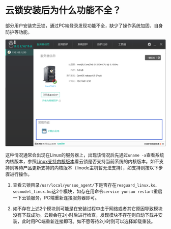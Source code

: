 # 云锁安装后为什么功能不全？

部分用户安装完云锁，通过PC端登录发现功能不全，缺少了操作系统加固、自身防护等功能。

![](/assets/q3001.png)

这种情况通常会出现在Linux的服务器上，出现该情况后先通过`uname -a`查看系统内核版本，参照[Linux支持内核版本](http://help.yunsuo.com.cn/guide/Ker_README.html)看云锁是否支持当前系统的内核版本。如不支持则等待产品更新支持的内核版本（linode主机暂无法支持），如支持则按以下步骤进行操作。

1. 查看云锁目录`/usr/local/yunsuo_agent/`下是否存在`resguard_linux.ko、secmodel_linux.ko`这2个模块，如存在用命令`service yunsuo restart`重启一下云锁服务，PC端重新连接服务器即可。

2. 如不存在上述2个模块则可能是在安装过程中由于网络或者其它原因导致模块没有下载成功。云锁会在2小时后进行检查，发现模块不存在则自动下载并安装，此时用PC端重新连接即可。如不愿等待2小时则可以选择卸载重装。



